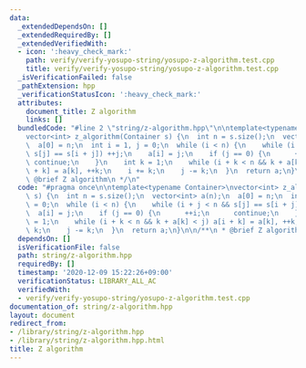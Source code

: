 ```yaml
---
data:
  _extendedDependsOn: []
  _extendedRequiredBy: []
  _extendedVerifiedWith:
  - icon: ':heavy_check_mark:'
    path: verify/verify-yosupo-string/yosupo-z-algorithm.test.cpp
    title: verify/verify-yosupo-string/yosupo-z-algorithm.test.cpp
  _isVerificationFailed: false
  _pathExtension: hpp
  _verificationStatusIcon: ':heavy_check_mark:'
  attributes:
    document_title: Z algorithm
    links: []
  bundledCode: "#line 2 \"string/z-algorithm.hpp\"\n\ntemplate<typename Container>\n\
    vector<int> z_algorithm(Container s) {\n  int n = s.size();\n  vector<int> a(n);\n\
    \  a[0] = n;\n  int i = 1, j = 0;\n  while (i < n) {\n    while (i + j < n &&\
    \ s[j] == s[i + j]) ++j;\n    a[i] = j;\n    if (j == 0) {\n      ++i;\n     \
    \ continue;\n    }\n    int k = 1;\n    while (i + k < n && k + a[k] < j) a[i\
    \ + k] = a[k], ++k;\n    i += k;\n    j -= k;\n  }\n  return a;\n}\n\n/**\n *\
    \ @brief Z algorithm\n */\n"
  code: "#pragma once\n\ntemplate<typename Container>\nvector<int> z_algorithm(Container\
    \ s) {\n  int n = s.size();\n  vector<int> a(n);\n  a[0] = n;\n  int i = 1, j\
    \ = 0;\n  while (i < n) {\n    while (i + j < n && s[j] == s[i + j]) ++j;\n  \
    \  a[i] = j;\n    if (j == 0) {\n      ++i;\n      continue;\n    }\n    int k\
    \ = 1;\n    while (i + k < n && k + a[k] < j) a[i + k] = a[k], ++k;\n    i +=\
    \ k;\n    j -= k;\n  }\n  return a;\n}\n\n/**\n * @brief Z algorithm\n */\n"
  dependsOn: []
  isVerificationFile: false
  path: string/z-algorithm.hpp
  requiredBy: []
  timestamp: '2020-12-09 15:22:26+09:00'
  verificationStatus: LIBRARY_ALL_AC
  verifiedWith:
  - verify/verify-yosupo-string/yosupo-z-algorithm.test.cpp
documentation_of: string/z-algorithm.hpp
layout: document
redirect_from:
- /library/string/z-algorithm.hpp
- /library/string/z-algorithm.hpp.html
title: Z algorithm
---
```

